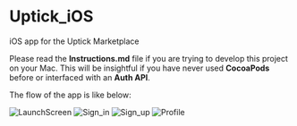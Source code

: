 # Uptick_iOS
iOS app for the Uptick Marketplace

Please read the **Instructions.md** file if you are trying to develop this project on your Mac.
This will be insightful if you have never used **CocoaPods** before or interfaced with an **Auth API**.

The flow of the app is like below:

![LaunchScreen](<img src=https://raw.githubusercontent.com/moon05/Uptick_iOS/master/images/LaunchScreen.png" height="100"/>)
![Sign_in](<img src=https://raw.githubusercontent.com/moon05/Uptick_iOS/master/images/Sign_in.png" height="100"/>)
![Sign_up](<img src=https://raw.githubusercontent.com/moon05/Uptick_iOS/master/images/Sing_out.png" height="100"/>)
![Profile](<img src=https://raw.githubusercontent.com/moon05/Uptick_iOS/master/images/Profile.png" height="100"/>)



